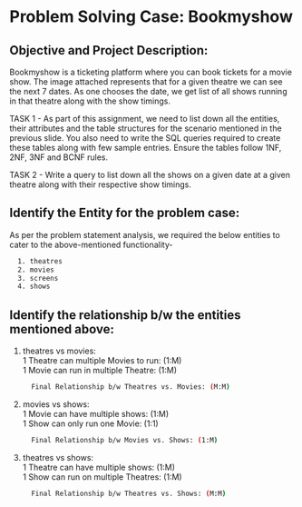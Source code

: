 # Problem Solving Case: Bookmyshow

## Objective and Project Description:

Bookmyshow is a ticketing platform where you can book tickets for a movie show. The image attached represents that for a given theatre we can see the next 7 dates. As one chooses the date, we get list of all shows running in that theatre along with the show timings.

TASK 1 - As part of this assignment, we need to list down all the entities, their attributes and the table structures for the scenario mentioned in the previous slide. You also need to write the SQL queries required to create these tables along with few sample entries. Ensure the tables follow 1NF, 2NF, 3NF and BCNF rules.

TASK 2 - Write a query to list down all the shows on a given date at a given theatre along with their respective show timings. 

## Identify the Entity for the problem case:

As per the problem statement analysis, we required the below entities to cater to the above-mentioned functionality-
```bash
  1. theatres
  2. movies
  3. screens
  4. shows
```

## Identify the relationship b/w the entities mentioned above:

1. theatres vs movies:
   <br>1 Theatre can multiple Movies to run: (1:M)
   <br>1 Movie can run in multiple Theatre: (1:M)
   
   ```bash
     Final Relationship b/w Theatres vs. Movies: (M:M)
   ```

2. movies vs shows:
   <br>1 Movie can have multiple shows: (1:M)
   <br>1 Show can only run one Movie: (1:1)
   
   ```bash
     Final Relationship b/w Movies vs. Shows: (1:M)
   ```

3. theatres vs shows:
   <br>1 Theatre can have multiple shows: (1:M)
   <br>1 Show can run on multiple Theatres: (1:M)
   
   ```bash
     Final Relationship b/w Theatres vs. Shows: (M:M)
   ```
